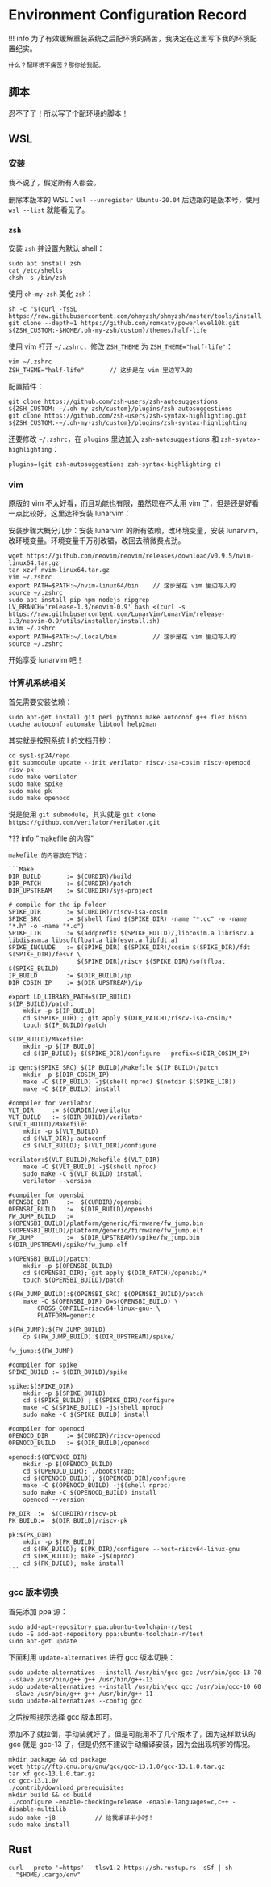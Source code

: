 # Environment Configuration Record

!!! info
    为了有效缓解重装系统之后配环境的痛苦，我决定在这里写下我的环境配置纪实。
    
    什么？配环境不痛苦？那你给我配。

## 脚本

忍不了了！所以写了个配环境的脚本！

## WSL

### 安装

我不说了，假定所有人都会。

删除本版本的 WSL：`wsl --unregister Ubuntu-20.04` 后边跟的是版本号，使用 `wsl --list` 就能看见了。

### `zsh`

安装 `zsh` 并设置为默认 shell：
```shell
sudo apt install zsh
cat /etc/shells
chsh -s /bin/zsh
```

使用 `oh-my-zsh` 美化 `zsh`：
```shell
sh -c "$(curl -fsSL https://raw.githubusercontent.com/ohmyzsh/ohmyzsh/master/tools/install.sh)"
git clone --depth=1 https://github.com/romkatv/powerlevel10k.git ${ZSH_CUSTOM:-$HOME/.oh-my-zsh/custom}/themes/half-life
```

使用 vim 打开 `~/.zshrc`，修改 `ZSH_THEME` 为 `ZSH_THEME="half-life"`：
```shell
vim ~/.zshrc
ZSH_THEME="half-life"       // 这步是在 vim 里边写入的
```

配置插件：
```shell
git clone https://github.com/zsh-users/zsh-autosuggestions ${ZSH_CUSTOM:-~/.oh-my-zsh/custom}/plugins/zsh-autosuggestions
git clone https://github.com/zsh-users/zsh-syntax-highlighting.git ${ZSH_CUSTOM:-~/.oh-my-zsh/custom}/plugins/zsh-syntax-highlighting 
```

还要修改 `~/.zshrc`，在 `plugins` 里边加入 `zsh-autosuggestions` 和 `zsh-syntax-highlighting`：
```shell
plugins=(git zsh-autosuggestions zsh-syntax-highlighting z)
```

### vim

原版的 vim 不太好看，而且功能也有限，虽然现在不太用 vim 了，但是还是好看一点比较好，这里选择安装 lunarvim：

安装步骤大概分几步：安装 lunarvim 的所有依赖，改环境变量，安装 lunarvim，改环境变量。环境变量千万别改错，改回去稍微费点劲。

```shell
wget https://github.com/neovim/neovim/releases/download/v0.9.5/nvim-linux64.tar.gz
tar xzvf nvim-linux64.tar.gz
vim ~/.zshrc
export PATH=$PATH:~/nvim-linux64/bin    // 这步是在 vim 里边写入的
source ~/.zshrc
sudo apt install pip npm nodejs ripgrep
LV_BRANCH='release-1.3/neovim-0.9' bash <(curl -s https://raw.githubusercontent.com/LunarVim/LunarVim/release-1.3/neovim-0.9/utils/installer/install.sh)
nvim ~/.zshrc
export PATH=$PATH:~/.local/bin          // 这步是在 vim 里边写入的
source ~/.zshrc
```

开始享受 lunarvim 吧！

### 计算机系统相关

首先需要安装依赖：
```shell
sudo apt-get install git perl python3 make autoconf g++ flex bison ccache autoconf automake libtool help2man
```

其实就是按照系统 I 的文档开抄：

```Shell
cd sys1-sp24/repo
git submodule update --init verilator riscv-isa-cosim riscv-openocd risv-pk
sudo make verilator
sudo make spike
sudo make pk
sudo make openocd
```

说是使用 `git submodule`，其实就是 `git clone https://github.com/verilator/verilator.git`

??? info "makefile 的内容"

    makefile 的内容放在下边：
    
    ```Make
    DIR_BUILD		:= $(CURDIR)/build
    DIR_PATCH		:= $(CURDIR)/patch
    DIR_UPSTREAM	:= $(CURDIR)/sys-project
    
    # compile for the ip folder
    SPIKE_DIR		:= $(CURDIR)/riscv-isa-cosim
    SPIKE_SRC		:= $(shell find $(SPIKE_DIR) -name "*.cc" -o -name "*.h" -o -name "*.c")
    SPIKE_LIB		:= $(addprefix $(SPIKE_BUILD)/,libcosim.a libriscv.a libdisasm.a libsoftfloat.a libfesvr.a libfdt.a)
    SPIKE_INCLUDE	:= $(SPIKE_DIR) $(SPIKE_DIR)/cosim $(SPIKE_DIR)/fdt $(SPIKE_DIR)/fesvr \
                       $(SPIKE_DIR)/riscv $(SPIKE_DIR)/softfloat $(SPIKE_BUILD)
    IP_BUILD		:= $(DIR_BUILD)/ip
    DIR_COSIM_IP	:= $(DIR_UPSTREAM)/ip
    
    export LD_LIBRARY_PATH=$(IP_BUILD)
    $(IP_BUILD)/patch:
        mkdir -p $(IP_BUILD)
        cd $(SPIKE_DIR) ; git apply $(DIR_PATCH)/riscv-isa-cosim/*
        touch $(IP_BUILD)/patch
    
    $(IP_BUILD)/Makefile:
        mkdir -p $(IP_BUILD)
        cd $(IP_BUILD); $(SPIKE_DIR)/configure --prefix=$(DIR_COSIM_IP)
    
    ip_gen:$(SPIKE_SRC) $(IP_BUILD)/Makefile $(IP_BUILD)/patch
        mkdir -p $(DIR_COSIM_IP)
        make -C $(IP_BUILD) -j$(shell nproc) $(notdir $(SPIKE_LIB))
        make -C $(IP_BUILD) install
    
    #compiler for verilator
    VLT_DIR 	:= $(CURDIR)/verilator
    VLT_BUILD	:= $(DIR_BUILD)/verilator
    $(VLT_BUILD)/Makefile:
        mkdir -p $(VLT_BUILD)
        cd $(VLT_DIR); autoconf
        cd $(VLT_BUILD); $(VLT_DIR)/configure 
    
    verilator:$(VLT_BUILD)/Makefile $(VLT_DIR)
        make -C $(VLT_BUILD) -j$(shell nproc)
        sudo make -C $(VLT_BUILD) install
        verilator --version
    
    #compiler for opensbi
    OPENSBI_DIR		:=	$(CURDIR)/opensbi
    OPENSBI_BUILD	:=  $(DIR_BUILD)/opensbi
    FW_JUMP_BUILD	:=  $(OPENSBI_BUILD)/platform/generic/firmware/fw_jump.bin $(OPENSBI_BUILD)/platform/generic/firmware/fw_jump.elf
    FW_JUMP			:=  $(DIR_UPSTREAM)/spike/fw_jump.bin $(DIR_UPSTREAM)/spike/fw_jump.elf
    
    $(OPENSBI_BUILD)/patch:
        mkdir -p $(OPENSBI_BUILD)
        cd $(OPENSBI_DIR); git apply $(DIR_PATCH)/opensbi/*
        touch $(OPENSBI_BUILD)/patch
    
    $(FW_JUMP_BUILD):$(OPENSBI_SRC) $(OPENSBI_BUILD)/patch
        make -C $(OPENSBI_DIR) O=$(OPENSBI_BUILD) \
            CROSS_COMPILE=riscv64-linux-gnu- \
            PLATFORM=generic
    
    $(FW_JUMP):$(FW_JUMP_BUILD)
        cp $(FW_JUMP_BUILD) $(DIR_UPSTREAM)/spike/
    
    fw_jump:$(FW_JUMP)
    
    #compiler for spike
    SPIKE_BUILD	:= $(DIR_BUILD)/spike
    
    spike:$(SPIKE_DIR)
        mkdir -p $(SPIKE_BUILD)
        cd $(SPIKE_BUILD) ; $(SPIKE_DIR)/configure
        make -C $(SPIKE_BUILD) -j$(shell nproc)
        sudo make -C $(SPIKE_BUILD) install
    
    #compiler for openocd
    OPENOCD_DIR 	:= $(CURDIR)/riscv-openocd
    OPENOCD_BUILD	:= $(DIR_BUILD)/openocd
    
    openocd:$(OPENOCD_DIR)
        mkdir -p $(OPENOCD_BUILD)
        cd $(OPENOCD_DIR); ./bootstrap;
        cd $(OPENOCD_BUILD); $(OPENOCD_DIR)/configure
        make -C $(OPENOCD_BUILD) -j$(shell nproc)
        sudo make -C $(OPENOCD_BUILD) install
        openocd --version
    
    PK_DIR	:=	$(CURDIR)/riscv-pk
    PK_BUILD:= 	$(DIR_BUILD)/riscv-pk
    
    pk:$(PK_DIR)
        mkdir -p $(PK_BUILD)
        cd $(PK_BUILD); $(PK_DIR)/configure --host=riscv64-linux-gnu
        cd $(PK_BUILD); make -j$(nproc)
        cd $(PK_BUILD); make install
    ```

### gcc 版本切换

首先添加 ppa 源：

```Shell
sudo add-apt-repository ppa:ubuntu-toolchain-r/test
sudo -E add-apt-repository ppa:ubuntu-toolchain-r/test
sudo apt-get update
```

下面利用 `update-alternatives` 进行 gcc 版本切换：

```Shell
sudo update-alternatives --install /usr/bin/gcc gcc /usr/bin/gcc-13 70 --slave /usr/bin/g++ g++ /usr/bin/g++-13
sudo update-alternatives --install /usr/bin/gcc gcc /usr/bin/gcc-10 60 --slave /usr/bin/g++ g++ /usr/bin/g++-11
sudo update-alternatives --config gcc
```

之后按照提示选择 gcc 版本即可。

添加不了就拉倒，手动装就好了，但是可能用不了几个版本了，因为这样默认的 gcc 就是 gcc-13 了，但是仍然不建议手动编译安装，因为会出现坑爹的情况。

```Shell
mkdir package && cd package
wget http://ftp.gnu.org/gnu/gcc/gcc-13.1.0/gcc-13.1.0.tar.gz
tar xf gcc-13.1.0.tar.gz
cd gcc-13.1.0/
./contrib/download_prerequisites
mkdir build && cd build
../configure -enable-checking=release -enable-languages=c,c++ -disable-multilib
sudo make -j8           // 给我编译半小时！
sudo make install
```

## Rust

```Shell
curl --proto '=https' --tlsv1.2 https://sh.rustup.rs -sSf | sh
. "$HOME/.cargo/env"
```